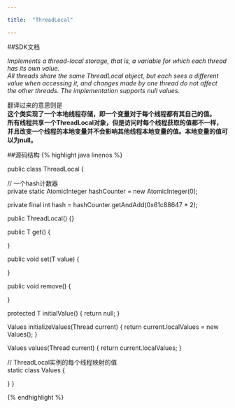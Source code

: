 ```yaml
---

title:	"ThreadLocal"

---
```



##SDK文档

_Implements a thread-local storage, that is, a variable for which each thread has its own value.  
All threads share the same ThreadLocal object, but each sees a different value when accessing it, and changes made by one thread do not affect the other threads. The implementation supports null values._

翻译过来的意思则是  
__这个类实现了一个本地线程存储，即一个变量对于每个线程都有其自己的值。  
所有线程共享一个ThreadLocal对象，但是访问时每个线程获取的值都不一样，并且改变一个线程的本地变量并不会影响其他线程本地变量的值。本地变量的值可以为null。__


##源码结构
{% highlight java linenos %}

public class ThreadLocal<T> {

  // 一个hash计数器  
  private static AtomicInteger hashCounter = new AtomicInteger(0);

  private final int hash = hashCounter.getAndAdd(0x61c88647 * 2);

  public ThreadLocal() {}
	
  public T get()	 {
    			
  }
	
  public void set(T value) {
  			
  }
	
  public void remove() {
						
  }
	
  protected T initialValue() {
    return null;
  }
	
  Values initializeValues(Thread current) {
    return current.localValues = new Values();
  }
	
  Values values(Thread current) {
    return current.localValues;
  }
	
  // ThreadLocal实例的每个线程映射的值  
  static class Values {
		
  }
}

{% endhighlight %}